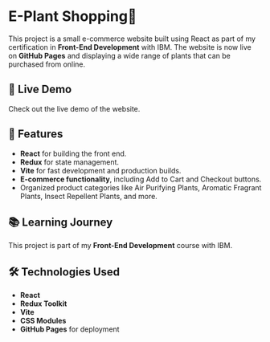 # E-Plant Shopping🌱

This project is a small e-commerce website built using React as part of my certification in **Front-End Development** with IBM. The website is now live on **GitHub Pages** and displaying a wide range of plants that can be purchased from online.

## 🚀 Live Demo

Check out the live demo of the website.

## 🌟 Features

- **React** for building the front end.
- **Redux** for state management.
- **Vite** for fast development and production builds.
- **E-commerce functionality**, including Add to Cart and Checkout buttons.
- Organized product categories like Air Purifying Plants, Aromatic Fragrant Plants, Insect Repellent Plants, and more.

## 📚 Learning Journey

This project is part of my **Front-End Development** course with IBM. 
## 🛠️ Technologies Used

- **React**
- **Redux Toolkit**
- **Vite**
- **CSS Modules**
- **GitHub Pages** for deployment
